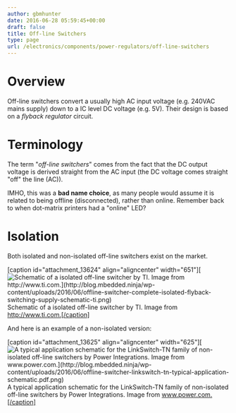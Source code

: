 ```yaml
---
author: gbmhunter
date: 2016-06-28 05:59:45+00:00
draft: false
title: Off-line Switchers
type: page
url: /electronics/components/power-regulators/off-line-switchers
---
```


# Overview

Off-line switchers convert a usually high AC input voltage (e.g. 240VAC mains supply) down to a IC level DC voltage (e.g. 5V). Their design is based on a _flyback regulator_ circuit. 

# Terminology

The term "_off-line switchers_" comes from the fact that the DC output voltage is derived straight from the AC input (the DC voltage comes straight "off" the line (AC)). 

IMHO, this was a **bad name choice**, as many people would assume it is related to being offline (disconnected), rather than online. Remember back to when dot-matrix printers had a "online" LED?

# Isolation

Both isolated and non-isolated off-line switchers exist on the market.

[caption id="attachment_13624" align="aligncenter" width="651"][![Schematic of a isolated off-line switcher by TI. Image from http://www.ti.com.](http://blog.mbedded.ninja/wp-content/uploads/2016/06/offline-switcher-complete-isolated-flyback-switching-supply-schematic-ti.png)
](http://blog.mbedded.ninja/wp-content/uploads/2016/06/offline-switcher-complete-isolated-flyback-switching-supply-schematic-ti.png) Schematic of a isolated off-line switcher by TI. Image from http://www.ti.com.[/caption]

And here is an example of a non-isolated version:

[caption id="attachment_13625" align="aligncenter" width="625"][![A typical application schematic for the LinkSwitch-TN family of non-isolated off-line switchers by Power Integrations. Image from www.power.com.](http://blog.mbedded.ninja/wp-content/uploads/2016/06/offline-switcher-linkswitch-tn-typical-application-schematic.pdf.png)
](http://blog.mbedded.ninja/wp-content/uploads/2016/06/offline-switcher-linkswitch-tn-typical-application-schematic.pdf.png) A typical application schematic for the LinkSwitch-TN family of non-isolated off-line switchers by Power Integrations. Image from www.power.com.[/caption]
